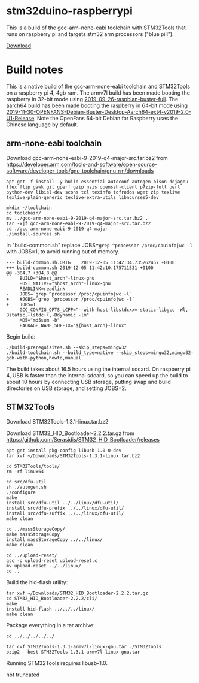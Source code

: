 # stm32duino-raspberrypi

This is a build of the gcc-arm-none-eabi  toolchain with STM32Tools  that runs on raspberry pi and targets stm32 arm processors ("blue pill").

[Download](https://github.com/koendv/stm32duino-raspberrypi/releases/tag/v1.3.1-0)
# Build notes
This is a native build of the gcc-arm-none-eabi toolchain and STM32Tools on a raspberry pi 4, 4gb ram. The armv7l build has been made booting the raspberry in 32-bit mode using [2019-09-26-raspbian-buster-full](https://www.raspberrypi.org/downloads/raspbian/). The aarch64 build has been made booting the raspberry in 64-bit mode using [2019-11-30-OPENFANS-Debian-Buster-Desktop-Aarch64-ext4-v2019-2.0-U1-Release](https://github.com/openfans-community-offical/Debian-Pi-Aarch64). Note the OpenFans 64-bit Debian for Raspberry uses the Chinese language by default. 

## arm-none-eabi toolchain
Download gcc-arm-none-eabi-9-2019-q4-major-src.tar.bz2 from
https://developer.arm.com/tools-and-software/open-source-software/developer-tools/gnu-toolchain/gnu-rm/downloads

```
apt-get -f install -y build-essential autoconf autogen bison dejagnu flex flip gawk git gperf gzip nsis openssh-client p7zip-full perl python-dev libisl-dev scons tcl texinfo tofrodos wget zip texlive texlive-plain-generic texlive-extra-utils libncurses5-dev

mkdir ~/toolchain
cd toolchain/
mv ../gcc-arm-none-eabi-9-2019-q4-major-src.tar.bz2 .
tar -xjf gcc-arm-none-eabi-9-2019-q4-major-src.tar.bz2
cd ./gcc-arm-none-eabi-9-2019-q4-major
./install-sources.sh 
```
In "build-common.sh" replace JOBS=`grep ^processor /proc/cpuinfo|wc -l` with JOBS=1, to avoid running out of memory.
```
--- build-common.sh.ORIG	2019-12-05 11:42:34.735262457 +0100
+++ build-common.sh	2019-12-05 11:42:10.175711531 +0100
@@ -304,7 +304,8 @@
     BUILD="$host_arch"-linux-gnu
     HOST_NATIVE="$host_arch"-linux-gnu
     READLINK=readlink
-    JOBS=`grep ^processor /proc/cpuinfo|wc -l`
+    #JOBS=`grep ^processor /proc/cpuinfo|wc -l`
+    JOBS=1
     GCC_CONFIG_OPTS_LCPP="--with-host-libstdcxx=-static-libgcc -Wl,-Bstatic,-lstdc++,-Bdynamic -lm"
     MD5="md5sum -b"
     PACKAGE_NAME_SUFFIX="${host_arch}-linux"
```
Begin build:
```
./build-prerequisites.sh --skip_steps=mingw32
./build-toolchain.sh --build_type=native --skip_steps=mingw32,mingw32-gdb-with-python,howto,manual
```
The build takes about 16.5 hours using the internal sdcard. On raspberry pi 4, USB is faster than the internal sdcard, so you can speed up the build to about 10 hours by connecting USB storage, putting swap and build directories on USB storage, and setting JOBS=2.

## STM32Tools

Download STM32Tools-1.3.1-linux.tar.bz2 

Download STM32_HID_Bootloader-2.2.2.tar.gz from https://github.com/Serasidis/STM32_HID_Bootloader/releases

```
apt-get install pkg-config libusb-1.0-0-dev
tar xvf ~/Downloads/STM32Tools-1.3.1-linux.tar.bz2

cd STM32Tools/tools/
rm -rf linux64

cd src/dfu-util
sh ./autogen.sh
./configure
make
install src/dfu-util ../../linux/dfu-util/
install src/dfu-prefix ../../linux/dfu-util/
install src/dfu-suffix ../../linux/dfu-util/
make clean

cd ../massStorageCopy/
make massStorageCopy
install massStorageCopy ../../linux/
make clean

cd ../upload-reset/
gcc -o upload-reset upload-reset.c
mv upload-reset ../../linux/
cd ..
```

Build the hid-flash utility:

```
tar xvf ~/Downloads/STM32_HID_Bootloader-2.2.2.tar.gz 
cd STM32_HID_Bootloader-2.2.2/cli/
make
install hid-flash ../../../linux/
make clean
```
Package everything in a tar archive:
```
cd ../../../../../

tar cvf STM32Tools-1.3.1-armv7l-linux-gnu.tar ./STM32Tools
bzip2 --best STM32Tools-1.3.1-armv7l-linux-gnu.tar
```
Running STM32Tools requires libusb-1.0.

not truncated
